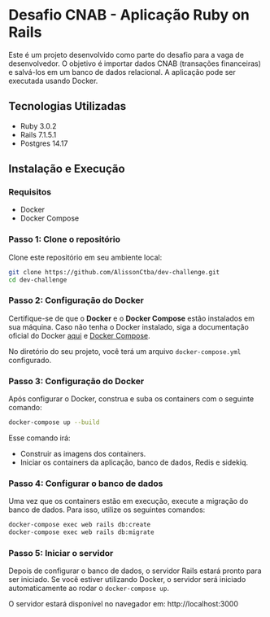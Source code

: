 # Desafio CNAB - Aplicação Ruby on Rails

Este é um projeto desenvolvido como parte do desafio para a vaga de desenvolvedor. O objetivo é importar dados CNAB (transações financeiras) e salvá-los em um banco de dados relacional. A aplicação pode ser executada usando Docker.

## Tecnologias Utilizadas

- Ruby 3.0.2
- Rails 7.1.5.1
- Postgres 14.17

## Instalação e Execução

### Requisitos

- Docker
- Docker Compose

### Passo 1: Clone o repositório

Clone este repositório em seu ambiente local:

```bash
git clone https://github.com/AlissonCtba/dev-challenge.git
cd dev-challenge
```

### Passo 2: Configuração do Docker

Certifique-se de que o **Docker** e o **Docker Compose** estão instalados em sua máquina. Caso não tenha o Docker instalado, siga a documentação oficial do Docker [aqui](https://docs.docker.com/get-docker/) e [Docker Compose](https://docs.docker.com/compose/install/).

No diretório do seu projeto, você terá um arquivo `docker-compose.yml` configurado.

### Passo 3: Configuração do Docker

Após configurar o Docker, construa e suba os containers com o seguinte comando:

```bash
docker-compose up --build
```

Esse comando irá:

- Construir as imagens dos containers.
- Iniciar os containers da aplicação, banco de dados, Redis e sidekiq.

### Passo 4: Configurar o banco de dados

Uma vez que os containers estão em execução, execute a migração do banco de dados. Para isso, utilize os seguintes comandos:

```bash
docker-compose exec web rails db:create
docker-compose exec web rails db:migrate
```

### Passo 5: Iniciar o servidor

Depois de configurar o banco de dados, o servidor Rails estará pronto para ser iniciado. Se você estiver utilizando Docker, o servidor será iniciado automaticamente ao rodar o `docker-compose up`.

O servidor estará disponível no navegador em: http://localhost:3000
